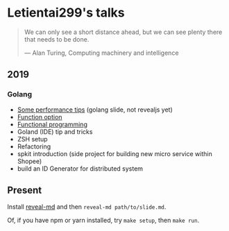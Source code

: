 # Letientai299's talks

<!-- slide -->

> We can only see a short distance ahead, but we can see plenty there that
> needs to be done.
>
> ― Alan Turing, Computing machinery and intelligence

<!-- slide -->

## 2019

### Golang

- [Some performance tips](./2019/some-perf-tips/some-perf-tips.slide) (golang slide, not revealjs yet)
- [Function option](./2019/function-option/readme.md)
- [Functional programming](./2019/function-programming-go/readme.md)
- Goland (IDE) tip and tricks
- ZSH setup
- Refactoring
- spkit introduction (side project for building new micro service within Shopee)
- build an ID Generator for distributed system

<!-- slide -->

## Present

Install [reveal-md](https://github.com/webpro/reveal-md)
and then `reveal-md path/to/slide.md`.

Of, if you have npm or yarn installed, try `make setup`, then `make run`.
